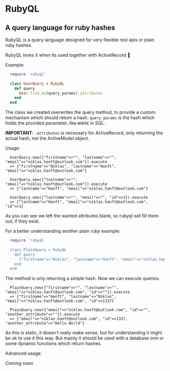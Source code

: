 # RubyQL
## A query language for ruby hashes

RubyQL is a query language designed for very flexible rest apis or plain ruby hashes.

RubyQL loves it when its used together with ActiveRecord 🤤

Example:
``` ruby
  require 'rubyql'
  
  class UserQuery < RubyQL
    def query
      User.find_by(query_params).attributes
    end
  end
```

The class we created overwrites the query method, to provide a custom mechanism which should return a hash. `query_params` is 
the hash which holds the provided parameter, like `WHERE` in SQL.
 
**IMPORTANT**: `.attributes` is necessary for ActiveRecord, only returning the actual hash, not the ActiveModel object.

Usage:
```
  UserQuery.new({"firstname"=>"", "lastname"=>"", "email"=>"niklas.hanft@outlook.com"}).execute
  => {"firstname"=>"Niklas", "lastname"=>"Hanft", "email"=>"niklas.hanft@outlook.com"}
  
  UserQuery.new({"lastname"=>"", "email"=>"niklas.hanft@outlook.com"}).execute
  => {"lastname"=>"Hanft", "email"=>"niklas.hanft@outlook.com"}
  
  UserQuery.new({"lastname"=>"", "email"=>"", "id"=>1}).execute
  => {"lastname"=>"Hanft", "email"=>"niklas.hanft@outlook.com", "id"=>1}
```

As you can see we left the wanted attributes blank, so rubyql will fill them out, if they exist.

For a better understanding another plain ruby example:

``` ruby
  require 'rubyql
  
  class PlainQuery < RubyQL
    def query
      {"firstname"=>"Niklas", "lastname"=>"Hanft", "email"=>"niklas.hanft@outlook.com", "id"=>1337, "another_attribute"=>"Hello World"}
    end
  end
```

The method is only returning a simple hash. Now we can execute queries:

```
  PlainQuery.new({"firstname"=>"", "lastname"=>"", "email"=>"niklas.hanft@outlook.com", "id"=>""}).execute
  => {"firstname"=>"Hanft", "lastname"=>"Niklas", "email"=>"niklas.hanft@outlook.com", "id"=>1337}
  
  PlainQuery.new({"email"=>"niklas.hanft@outlook.com", "id"=>"", "another_attribute"=>""}).execute
  => {"email"=>"niklas.hanft@outlook.com", "id"=>1337, "another_attribute"=>"Hello World"}
```

As this is static, it doesn't really make sense, but for understanding it might be ok to use it this way. But mainly it
should be used with a database orm or some dynamic functions which return hashes.

Advanced usage:

*Coming soon*






